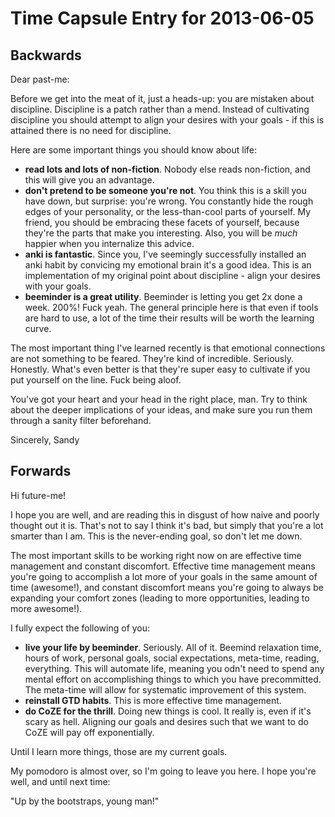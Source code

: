 # Time Capsule Entry for 2013-06-05

## Backwards

Dear past-me:

Before we get into the meat of it, just a heads-up: you are mistaken about discipline. Discipline is a patch rather than a mend. Instead of cultivating discipline you should attempt to align your desires with your goals - if this is attained there is no need for discipline.

Here are some important things you should know about life:

- **read lots and lots of non-fiction**. Nobody else reads non-fiction, and this will give you an advantage.
- **don't pretend to be someone you're not**. You think this is a skill you have down, but surprise: you're wrong. You constantly hide the rough edges of your personality, or the less-than-cool parts of yourself. My friend, you should be embracing these facets of yourself, because they're the parts that make you interesting. Also, you will be *much* happier when you internalize this advice.
- **anki is fantastic**. Since you, I've seemingly successfully installed an anki habit by convicing my emotional brain it's a good idea. This is an implementation of my original point about discipline - align your desires with your goals. 
- **beeminder is a great utility**. Beeminder is letting you get 2x done a week. 200%! Fuck yeah. The general principle here is that even if tools are hard to use, a lot of the time their results will be worth the learning curve.

The most important thing I've learned recently is that emotional connections are not something to be feared. They're kind of incredible. Seriously. Honestly. What's even better is that they're super easy to cultivate if you put yourself on the line. Fuck being aloof.

You've got your heart and your head in the right place, man. Try to think about the deeper implications of your ideas, and make sure you run them through a sanity filter beforehand. 

Sincerely,
Sandy

## Forwards

Hi future-me!

I hope you are well, and are reading this in disgust of how naive and poorly thought out it is. That's not to say I think it's bad, but simply that you're a lot smarter than I am. This is the never-ending goal, so don't let me down.

The most important skills to be working right now on are effective time management and constant discomfort. Effective time management means you're going to accomplish a lot more of your goals in the same amount of time (awesome!), and constant discomfort means you're going to always be expanding your comfort zones (leading to more opportunities, leading to more awesome!).

I fully expect the following of you:

- **live your life by beeminder**. Seriously. All of it. Beemind relaxation time, hours of work, personal goals, social expectations, meta-time, reading, everything. This will automate life, meaning you odn't need to spend any mental effort on accomplishing things to which you have precommitted. The meta-time will allow for systematic improvement of this system.
- **reinstall GTD habits**. This is more effective time management.
- **do CoZE for the thrill**. Doing new things is cool. It really is, even if it's scary as hell. Aligning our goals and desires such that we want to do CoZE will pay off exponentially.

Until I learn more things, those are my current goals.

My pomodoro is almost over, so I'm going to leave you here. I hope you're well, and until next time:

"Up by the bootstraps, young man!"
